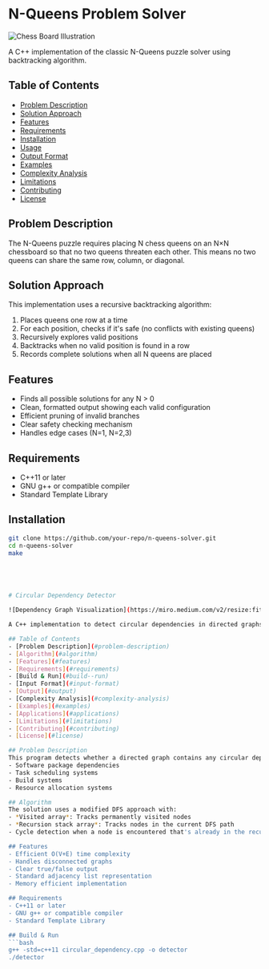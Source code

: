 # N-Queens Problem Solver

![Chess Board Illustration](https://upload.wikimedia.org/wikipedia/commons/thumb/1/1f/Eight-queens-animation.gif/220px-Eight-queens-animation.gif)

A C++ implementation of the classic N-Queens puzzle solver using backtracking algorithm.

## Table of Contents
- [Problem Description](#problem-description)
- [Solution Approach](#solution-approach)
- [Features](#features)
- [Requirements](#requirements)
- [Installation](#installation)
- [Usage](#usage)
- [Output Format](#output-format)
- [Examples](#examples)
- [Complexity Analysis](#complexity-analysis)
- [Limitations](#limitations)
- [Contributing](#contributing)
- [License](#license)

## Problem Description
The N-Queens puzzle requires placing N chess queens on an N×N chessboard so that no two queens threaten each other. This means no two queens can share the same row, column, or diagonal.

## Solution Approach
This implementation uses a recursive backtracking algorithm:
1. Places queens one row at a time
2. For each position, checks if it's safe (no conflicts with existing queens)
3. Recursively explores valid positions
4. Backtracks when no valid position is found in a row
5. Records complete solutions when all N queens are placed

## Features
- Finds all possible solutions for any N > 0
- Clean, formatted output showing each valid configuration
- Efficient pruning of invalid branches
- Clear safety checking mechanism
- Handles edge cases (N=1, N=2,3)

## Requirements
- C++11 or later
- GNU g++ or compatible compiler
- Standard Template Library

## Installation
```bash
git clone https://github.com/your-repo/n-queens-solver.git
cd n-queens-solver
make





# Circular Dependency Detector

![Dependency Graph Visualization](https://miro.medium.com/v2/resize:fit:720/format:webp/1*2okQF8QaF_B1j_5v9YJ4FQ.png)

A C++ implementation to detect circular dependencies in directed graphs using Depth-First Search (DFS).

## Table of Contents
- [Problem Description](#problem-description)
- [Algorithm](#algorithm)
- [Features](#features)
- [Requirements](#requirements)
- [Build & Run](#build--run)
- [Input Format](#input-format)
- [Output](#output)
- [Complexity Analysis](#complexity-analysis)
- [Examples](#examples)
- [Applications](#applications)
- [Limitations](#limitations)
- [Contributing](#contributing)
- [License](#license)

## Problem Description
This program detects whether a directed graph contains any circular dependencies (cycles). This is a common problem in:
- Software package dependencies
- Task scheduling systems
- Build systems
- Resource allocation systems

## Algorithm
The solution uses a modified DFS approach with:
- *Visited array*: Tracks permanently visited nodes
- *Recursion stack array*: Tracks nodes in the current DFS path
- Cycle detection when a node is encountered that's already in the recursion stack

## Features
- Efficient O(V+E) time complexity
- Handles disconnected graphs
- Clear true/false output
- Standard adjacency list representation
- Memory efficient implementation

## Requirements
- C++11 or later
- GNU g++ or compatible compiler
- Standard Template Library

## Build & Run
```bash
g++ -std=c++11 circular_dependency.cpp -o detector
./detector
